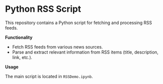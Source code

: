 # Python RSS Script

This repository contains a Python script for fetching and processing RSS feeds. 

**Functionality**

* Fetch RSS feeds from various news sources.
* Parse and extract relevant information from RSS items (title, description, link, etc.).

**Usage**

The main script is located in `RSSDemo.ipynb`. 
